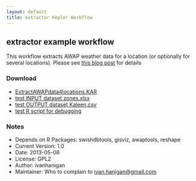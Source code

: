 ```yaml
---
layout: default
title: extractor Kepler Workflow
---
```


## extractor example workflow
This workflow extracts AWAP weather data for a location (or optionally for several locations).
Please see [this blog post](http://swish-climate-impact-assessment.github.io/2013/05/extract-awap-data-4-locations/) for details

### Download
* [ExtractAWAPdata4locations.KAR](/tools/ExtractAWAPdata4locations/ExtractAWAPdata4locations.kar)
* [test INPUT dataset zones.xlsx](/tools/ExtractAWAPdata4locations/zones.xlsx)
* [test OUTPUT dataset Kaleen.csv](/tools/ExtractAWAPdata4locations/Kaleen.csv)
* [test R script for debugging](/tools/ExtractAWAPdata4locations/ExtractAWAPdata4locations.r)


### Notes
* Depends on R Packages:   swishdbtools, gisviz, awaptools, reshape
* Current Version:  1.0
* Date: 	2013-05-06
* License: 	GPL2
* Author: ivanhanigan
* Maintainer: Who to complain to <ivan.hanigan@gmail.com>

